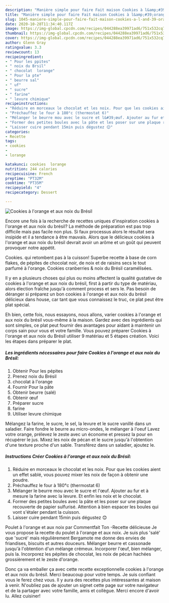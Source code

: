 ```yaml
---
description: "Manière simple pour faire Fait maison Cookies à l&amp;#39;orange et aux noix du Brésil"
title: "Manière simple pour faire Fait maison Cookies à l&amp;#39;orange et aux noix du Brésil"
slug: 1045-maniere-simple-pour-faire-fait-maison-cookies-a-l-and-39-orange-et-aux-noix-du-bresil
date: 2020-10-28T11:34:40.117Z
image: https://img-global.cpcdn.com/recipes/044288ea39971ad6/751x532cq70/cookies-a-lorange-et-aux-noix-du-bresil-photo-principale-de-la-recette.jpg
thumbnail: https://img-global.cpcdn.com/recipes/044288ea39971ad6/751x532cq70/cookies-a-lorange-et-aux-noix-du-bresil-photo-principale-de-la-recette.jpg
cover: https://img-global.cpcdn.com/recipes/044288ea39971ad6/751x532cq70/cookies-a-lorange-et-aux-noix-du-bresil-photo-principale-de-la-recette.jpg
author: Glenn Gray
ratingvalue: 3.3
reviewcount: 13
recipeingredient:
- " Pour les ppites"
- " noix du Brsil"
- " chocolat  lorange"
- " Pour la pte"
- " beurre sal"
- " uf"
- " sucre"
- " farine"
- " levure chimique"
recipeinstructions:
- "Réduire en morceaux le chocolat et les noix. Pour que les cookies aient un effet sablé, vous pouvez mixer les noix de façon à obtenir une poudre."
- "Préchauffez le four à 180°c (thermostat 6)"
- "Mélanger le beurre mou avec le sucre et l&#39;œuf. Ajouter au fur et à mesure la farine avec la levure. Et enfin les noix et le chocolat."
- "Former des petites boules avec la pâte et les poser sur une plaque recouverte de papier sulfurisé. Attention à bien espacer les boules qui vont s&#39;étaler pendant la cuisson."
- "Laisser cuire pendant 15min puis dégustez 😊"
categories:
- Recette
tags:
- cookies
- 
- lorange

katakunci: cookies  lorange 
nutrition: 244 calories
recipecuisine: French
preptime: "PT32M"
cooktime: "PT35M"
recipeyield: "4"
recipecategory: Dessert

---
```



![Cookies à l&#39;orange et aux noix du Brésil](https://img-global.cpcdn.com/recipes/044288ea39971ad6/751x532cq70/cookies-a-lorange-et-aux-noix-du-bresil-photo-principale-de-la-recette.jpg)

Encore une fois à la recherche de recettes uniques d'inspiration cookies à l&#39;orange et aux noix du brésil? La méthode de préparation est pas trop difficile mais pas facile non plus. Si faux processus alors le résultat sera insipide et il a tendance à être mauvais. Alors que le délicieux cookies à l&#39;orange et aux noix du brésil devrait avoir un arôme et un goût qui peuvent provoquer notre appétit.

Cookies. qui retombent pas à la cuisson! Superbe recette à base de corn flakes, de pépites de chocolat noir, de noix et de raisins secs le tout parfumé à l&#39;orange. Cookies cranberries &amp; noix du Brésil caramélisées.

Il y en a plusieurs choses qui plus ou moins affectent la qualité gustative de cookies à l&#39;orange et aux noix du brésil, first à partir du type de matériau, alors élection fraîche jusqu'à comment process et sers le. Pas besoin de déranger si préparez un bon cookies à l&#39;orange et aux noix du brésil délicieux dans house, car tant que vous connaissez le truc, ce plat peut être plat spécial.


Eh bien, cette fois, nous essayons, nous allons, varier cookies à l&#39;orange et aux noix du brésil vous-même à la maison. Gardez avec des ingrédients qui sont simples, ce plat peut fournir des avantages pour aidant à maintenir un corps sain pour vous et votre famille. Vous pouvez préparer Cookies à l&#39;orange et aux noix du Brésil utiliser 9 matériau et 5 étapes création. Voici les étapes dans préparer le plat.

<!--inarticleads1-->

##### Les ingrédients nécessaires pour faire Cookies à l&#39;orange et aux noix du Brésil:

1. Obtenir  Pour les pépites
1. Prenez  noix du Brésil
1.   chocolat à l&#39;orange
1. Fournir  Pour la pâte
1. Obtenir  beurre (salé)
1. Obtenir  œuf
1. Préparer  sucre
1.   farine
1. Utiliser  levure chimique


Mélangez la farine, le sucre, le sel, la levure et le sucre vanillé dans un saladier. Faire fondre le beurre au micro-ondes, le mélanger à l&#39;oeuf Lavez votre orange, prélevez le zeste avec un économe et pressez la pour en récupérer le jus. Mixez les noix de pécan et le sucre jusqu&#39;à l&#39;obtention d&#39;une texture proche d&#39;un sable. Transférez dans un saladier, ajoutez le. 

<!--inarticleads2-->

##### Instructions Créer Cookies à l&#39;orange et aux noix du Brésil:

1. Réduire en morceaux le chocolat et les noix. Pour que les cookies aient un effet sablé, vous pouvez mixer les noix de façon à obtenir une poudre.
1. Préchauffez le four à 180°c (thermostat 6)
1. Mélanger le beurre mou avec le sucre et l&#39;œuf. Ajouter au fur et à mesure la farine avec la levure. Et enfin les noix et le chocolat.
1. Former des petites boules avec la pâte et les poser sur une plaque recouverte de papier sulfurisé. Attention à bien espacer les boules qui vont s&#39;étaler pendant la cuisson.
1. Laisser cuire pendant 15min puis dégustez 😊


Poulet à l&#39;orange et aux noix par Commentfait Ton -Recette délicieuse Je vous propose la recette du poulet à l&#39;orange et aux noix. Je suis plus &#39;salé&#39; que &#39;sucré&#39; mais régulièrement Bergamote me donne des envies de friandises, biscuits et autres douceurs. Mélanger beurre et cassonade jusqu&#39;à l&#39;obtention d&#39;un mélange crémeux. Incorporer l&#39;œuf, bien mélanger, puis la. Incorporez les pépites de chocolat, les noix de pécan hachées grossièrement et le zeste d&#39;orange. 


Donc ça va emballer ça avec cette recette exceptionnelle cookies à l&#39;orange et aux noix du brésil. Merci beaucoup pour votre temps. Je suis confiant vous le ferez chez vous. Il y aura des recettes plus  intéressantes at maison à venir. N'oubliez pas de ajouter un signet cette page sur votre navigateur et de la partager avec votre famille, amis et collègue. Merci encore d'avoir lu. Allez cuisiner!
